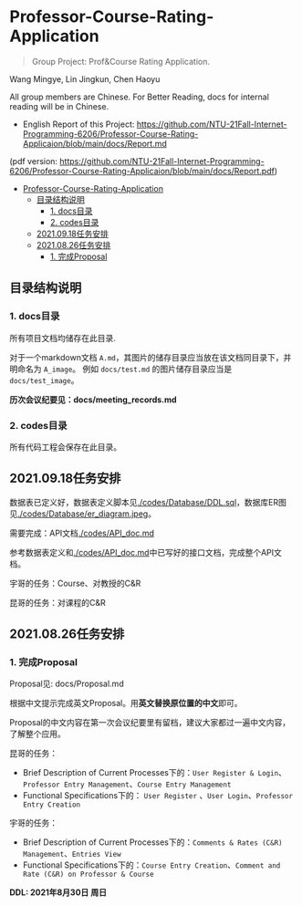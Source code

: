# Professor-Course-Rating-Application
> Group Project: Prof&amp;Course Rating Application.

Wang Mingye, Lin Jingkun, Chen Haoyu

All group members are Chinese. For Better Reading, docs for internal reading will be in Chinese.

- English Report of this Project: https://github.com/NTU-21Fall-Internet-Programming-6206/Professor-Course-Rating-Applicaion/blob/main/docs/Report.md

(pdf version: https://github.com/NTU-21Fall-Internet-Programming-6206/Professor-Course-Rating-Applicaion/blob/main/docs/Report.pdf)


- [Professor-Course-Rating-Application](#professor-course-rating-application)
  - [目录结构说明](#目录结构说明)
    - [1. docs目录](#1-docs目录)
    - [2. codes目录](#2-codes目录)
  - [2021.09.18任务安排](#20210918任务安排)
  - [2021.08.26任务安排](#20210826任务安排)
    - [1. 完成Proposal](#1-完成proposal)


## 目录结构说明
### 1. docs目录
所有项目文档均储存在此目录.

对于一个markdown文档 `A.md`，其图片的储存目录应当放在该文档同目录下，并明命名为 `A_image`。 例如 `docs/test.md` 的图片储存目录应当是 `docs/test_image`。


**历次会议纪要见：docs/meeting_records.md**


### 2. codes目录

所有代码工程会保存在此目录。


## 2021.09.18任务安排

数据表已定义好，数据表定义脚本见[./codes/Database/DDL.sql](./codes/Database/DDL.sql)，数据库ER图见[./codes/Database/er_diagram.jpeg](./codes/Database/er_diagram.jpeg)。

需要完成：API文档[./codes/API_doc.md](./codes/API_doc.md)

参考数据表定义和[./codes/API_doc.md](./codes/API_doc.md)中已写好的接口文档，完成整个API文档。

宇哥的任务：Course、对教授的C&R

昆哥的任务：对课程的C&R


## 2021.08.26任务安排

### 1. 完成Proposal

Proposal见: docs/Proposal.md

根据中文提示完成英文Proposal。用**英文替换原位置的中文**即可。

Proposal的中文内容在第一次会议纪要里有留档，建议大家都过一遍中文内容，了解整个应用。

昆哥的任务：
- Brief Description of Current Processes下的：`User Register & Login`、`Professor Entry Management`、`Course Entry Management`
- Functional Specifications下的： `User Register`
、`User Login`、`Professor Entry Creation`

宇哥的任务：
- Brief Description of Current Processes下的：`Comments & Rates (C&R) Management`、`Entries View`
- Functional Specifications下的：`Course Entry Creation`、`Comment and Rate (C&R) on Professor & Course`

**DDL: 2021年8月30日 周日**
